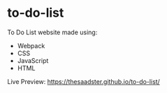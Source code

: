 # to-do-list
To Do List website made using:
- Webpack
- CSS
- JavaScript
- HTML

Live Preview: https://thesaadster.github.io/to-do-list/